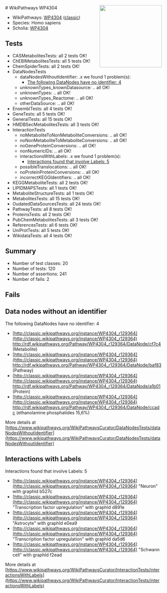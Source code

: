 <img style="float: right; width: 200px" src="https://upload.wikimedia.org/wikipedia/commons/thumb/8/83/Wplogo_with_text_500.png/640px-Wplogo_with_text_500.png" />
# WikiPathways WP4304

* WikiPathways: [WP4304](https://wikipathways.org/pathways/WP4304) ([classic](https://classic.wikipathways.org/instance/WP4304))
* Species: Homo sapiens
* Scholia: [WP4304](https://scholia.toolforge.org/wikipathways/WP4304)
## Tests
* CASMetabolitesTests: all 2 tests OK!
* ChEBIMetabolitesTests: all 5 tests OK!
* ChemSpiderTests: all 2 tests OK!
* DataNodesTests
    * dataNodesWithoutIdentifier: .x we found 1 problem(s):
        * [The following DataNodes have no identifier: 4](#d2d32fa3)
    * unknownTypes_knownDatasource: .. all OK!
    * unknownTypes: .. all OK!
    * unknownTypes_Reactome: .. all OK!
    * otherDataSource: .. all OK!
* EnsemblTests: all 4 tests OK!
* GeneTests: all 5 tests OK!
* GeneralTests: all 15 tests OK!
* HMDBSecMetabolitesTests: all 3 tests OK!
* InteractionTests
    * noMetaboliteToNonMetaboliteConversions: .. all OK!
    * noNonMetaboliteToMetaboliteConversions: .. all OK!
    * noGeneProteinConversions: .. all OK!
    * nonNumericIDs: .. all OK!
    * interactionsWithLabels: .x we found 1 problem(s):
        * [Interactions found that involve Labels: 5](#630d267c)
    * possibleTranslocations: .. all OK!
    * noProteinProteinConversions: .. all OK!
    * incorrectKEGGIdentifiers: .. all OK!
* KEGGMetaboliteTests: all 2 tests OK!
* LIPIDMAPSTests: all 1 tests OK!
* MetaboliteStructureTests: all 1 tests OK!
* MetabolitesTests: all 15 tests OK!
* OudatedDataSourcesTests: all 24 tests OK!
* PathwayTests: all 8 tests OK!
* ProteinsTests: all 2 tests OK!
* PubChemMetabolitesTests: all 3 tests OK!
* ReferencesTests: all 6 tests OK!
* UniProtTests: all 5 tests OK!
* WikidataTests: all 4 tests OK!


## Summary

* Number of test classes: 20
* Number of tests: 120
* Number of assertions: 241
* Number of fails: 2

## Fails

<a name="d2d32fa3" />

## Data nodes without an identifier

The following DataNodes have no identifier: 4

* [http://classic.wikipathways.org/instance/WP4304_r129364](http://classic.wikipathways.org/instance/WP4304_r129364) http://rdf.wikipathways.org/Pathway/WP4304_r129364/DataNode/cf7c4 (Metabolite)
* [http://classic.wikipathways.org/instance/WP4304_r129364](http://classic.wikipathways.org/instance/WP4304_r129364) http://rdf.wikipathways.org/Pathway/WP4304_r129364/DataNode/baf83 (Pathway)
* [http://classic.wikipathways.org/instance/WP4304_r129364](http://classic.wikipathways.org/instance/WP4304_r129364) http://rdf.wikipathways.org/Pathway/WP4304_r129364/DataNode/a1b01 (Protein)
* [http://classic.wikipathways.org/instance/WP4304_r129364](http://classic.wikipathways.org/instance/WP4304_r129364) http://rdf.wikipathways.org/Pathway/WP4304_r129364/DataNode/ccadc (ethanolamine phosphatides 15,6%)


More details at [https://www.wikipathways.org/WikiPathwaysCurator/DataNodesTests/dataNodesWithoutIdentifier](https://www.wikipathways.org/WikiPathwaysCurator/DataNodesTests/dataNodesWithoutIdentifier)

<a name="630d267c" />

## Interactions with Labels

Interactions found that involve Labels: 5

* [http://classic.wikipathways.org/instance/WP4304_r129364](http://classic.wikipathways.org/instance/WP4304_r129364) "Neuron" with graphId b527c
* [http://classic.wikipathways.org/instance/WP4304_r129364](http://classic.wikipathways.org/instance/WP4304_r129364) "Transcription factor upregulation" with graphId d891e
* [http://classic.wikipathways.org/instance/WP4304_r129364](http://classic.wikipathways.org/instance/WP4304_r129364) "Astrocyte" with graphId e0ea9
* [http://classic.wikipathways.org/instance/WP4304_r129364](http://classic.wikipathways.org/instance/WP4304_r129364) "Transcription factor upregulation" with graphId da5d6
* [http://classic.wikipathways.org/instance/WP4304_r129364](http://classic.wikipathways.org/instance/WP4304_r129364) "Schwann cell" with graphId f2ead


More details at [https://www.wikipathways.org/WikiPathwaysCurator/InteractionTests/interactionsWithLabels](https://www.wikipathways.org/WikiPathwaysCurator/InteractionTests/interactionsWithLabels)

